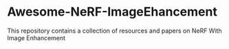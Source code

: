 # Awesome-NeRF-ImageEhancement
This repository contains a collection of resources and papers on NeRF With Image Enhancement
